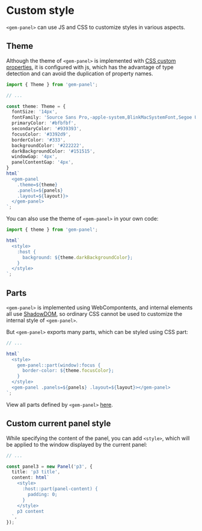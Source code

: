 # Custom style

`<gem-panel>` can use JS and CSS to customize styles in various aspects.

## Theme

Although the theme of `<gem-panel>` is implemented with [CSS custom properties](https://developer.mozilla.org/en-US/docs/Web/CSS/--*), it is configured with js, which has the advantage of type detection and can avoid the duplication of property names.

```ts
import { Theme } from 'gem-panel';

// ...

const theme: Theme = {
  fontSize: '14px',
  fontFamily: 'Source Sans Pro,-apple-system,BlinkMacSystemFont,Segoe UI,Roboto,sans-serif',
  primaryColor: '#bfbfbf',
  secondaryColor: '#939393',
  focusColor: '#3392d9',
  borderColor: '#333',
  backgroundColor: '#222222',
  darkBackgroundColor: '#151515',
  windowGap: '4px',
  panelContentGap: '4px',
}
html`
  <gem-panel
    .theme=${theme}
    .panels=${panels}
    .layout=${layout)}>
  </gem-panel>
`;
```

You can also use the theme of `<gem-panel>` in your own code:

```ts
import { theme } from 'gem-panel';

html`
  <style>
    :host {
      background: ${theme.darkBackgroundColor};
    }
  </style>
`;
```

## Parts

`<gem-panel>` is implemented using WebCompontents, and internal elements all use [ShadowDOM](https://developer.mozilla.org/en-US/docs/Web/Web_Components/Using_shadow_DOM), so ordinary CSS cannot be used to customize the internal style of `<gem-panel>`.

But `<gem-panel>` exports many parts, which can be styled using CSS part:

```ts 5
// ...

html`
  <style>
    gem-panel::part(window):focus {
      border-color: ${theme.focusColor};
    }
  </style>
  <gem-panel .panels=${panels} .layout=${layout}></gem-panel>
`;
```

View all parts defined by `<gem-panel>` [here](./008-api.md#parts).

## Custom current panel style

While specifying the content of the panel, you can add `<style>`, which will be applied to the window displayed by the current panel:

```ts 6-10
// ...

const panel3 = new Panel('p3', {
  title: 'p3 title',
  content: html`
    <style>
      :host::part(panel-content) {
        padding: 0;
      }
    </style>
    p3 content
  `,
});
```

